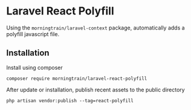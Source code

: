 # Laravel React Polyfill

Using the `morningtrain/laravel-context` package, automatically adds a polyfill javascript file.

## Installation

Install using composer

`composer require morningtrain/laravel-react-polyfill`

After update or installation, publish recent assets to the public directory

`php artisan vendor:publish --tag=react-polyfill`
